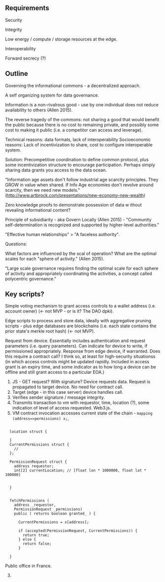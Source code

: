 
## Requirements

Security  

Integrity

Low energy / compute / storage resources at the edge.

Interoperability

Forward secrecy (?)


## Outline

Governing the informational commons - a decentralized approach.

A self organizing system for data governance.

Information is a non-rivalrous good - use by one individual does not reduce availability to others (Allen 2015).

The reverse tragedy of the commons: not sharing a good that  would benefit the public because there is no cost to remaining private, and  possibly some cost to making it public (i.e. a competitor can access and leverage).

  Technical reasons: data formats, lack of interoperability
  Socioeconomic reasons: Lack of incentivization to share, cost to configure interoperable system.

  Solution: Precompetitive coordination to define common protocol, plus some incentivization structure to encourage participation. Perhaps simply sharing data grants you access to the data ocean.

"Information age assets don't follow industrial age scarcity principles. They GROW in value when shared. If Info Age economies don't revolve around scarcity, then we need new models." (http://www.artbrock.com/presentations/new-economy-new-wealth)


Zero knowledge proofs to demonstrate possession of data w ithout revealing informational content?


Principle of subsidiarity - aka Govern Locally (Allen 2015) - "Community self-determination is recognized and supported by higher-level authorities."

"Effective human relationships" > "A faceless authority".

Questions:

What factors are influenced by the scal of operation? What are the optimal scales for each "sphere of activity." (Allen 2015).

"Large scale governance requires finding the optimal scale for each sphere of activity and appropriately coordinating the activities, a concept called polycentric governance."

## Key scripts?

Simple voting mechanism to grant access controls to a wallet address (i.e. account owner) (<- not MVP - or is it? The DAO dpki).

Edge scripts to process and store data, ideally with aggregative pruning scripts -  plus edge databases are blockchains (i.e. each state contains the prior state's merkle root hash) (<- not MVP).

Request from device. Essentially includes authentication and request parameters (i.e. query parameters).
  Can indicate for device to write, if permissioned appropriately.
Response from edge device, if warranted.
  Does this require a contract call? I think so, at least for high-security situationss (in which access controls might be updated rapidly. Included in access grant is an expiry time, and some indicator as to how long a device can be offline and still grant access to a particular EOA.)



1. JS - GET request? With signature? Device requests data. Request is propagated to target device. No need for contract call.
2. Target (edge - in this case server) device handles call.
  1. Verifies sender signature / message integrity.
  2. Transmits transaction to vm with requestor, time, location (?), some indication of level of access requested. Web3.js.
  4. VM contract invocation accesses current state of the chain - `mapping (address=>permissions) x;`,
  ```

    location struct {

    }
    CurrentPermissions struct {
      //
    };

    PermissionRequest struct {
      address requestor;
      int[2] currentLocation; // [float lon * 1000000, float lat * 100000]


    }


    fetchPermissions (
      address _requestor,
      PermissionRequest _permissions)
      public ( returns boolean granted_ ) {

        CurrentPermissions = x[address];

        if (accepted(PermissionRequest, CurrentPermissions)) {
          return true;
        } else {
          return false;
        }

    }
  ```

Public office in France.

  3.

